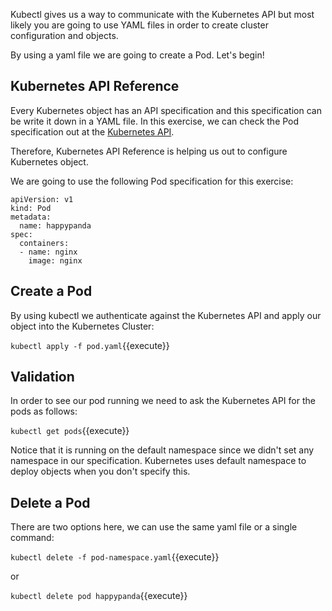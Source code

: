 
Kubectl gives us a way to communicate with the Kubernetes API but most likely you are going to use YAML files in order to create cluster configuration and objects. 

By using a yaml file we are going to create a Pod. Let's begin!

## Kubernetes API Reference 

Every Kubernetes object has an API specification and this specification can be write it down in a YAML file.
In this exercise, we can check the Pod specification out at the [Kubernetes API](https://kubernetes.io/docs/reference/generated/kubernetes-api/v1.10/#pod-v1-core).

Therefore, Kubernetes API Reference is helping us out to configure Kubernetes object.

We are going to use the following Pod specification for this exercise:

```
apiVersion: v1
kind: Pod
metadata:
  name: happypanda
spec:
  containers:
  - name: nginx
    image: nginx
```

## Create a Pod

By using kubectl we authenticate against the Kubernetes API and apply our object into the Kubernetes Cluster:

`kubectl apply -f pod.yaml`{{execute}}

## Validation

In order to see our pod running we need to ask the Kubernetes API for the pods as follows:

`kubectl get pods`{{execute}}

Notice that it is running on the default namespace since we didn't set any namespace in our specification. Kubernetes uses default namespace to deploy objects when you don't specify this.

## Delete a Pod

There are two options here, we can use the same yaml file or a single command:

`kubectl delete -f pod-namespace.yaml`{{execute}}

or 

`kubectl delete pod happypanda`{{execute}}